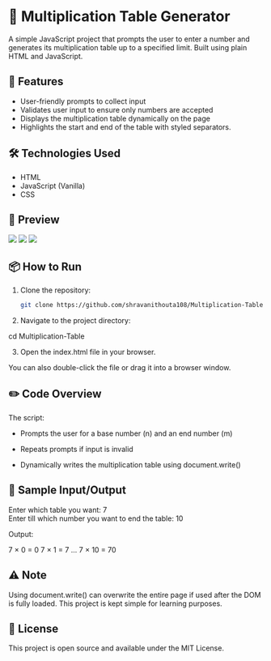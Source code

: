 # 🧮 Multiplication Table Generator

A simple JavaScript project that prompts the user to enter a number and generates its multiplication table up to a specified limit. Built using plain HTML and JavaScript.

## 🚀 Features

- User-friendly prompts to collect input
- Validates user input to ensure only numbers are accepted
- Displays the multiplication table dynamically on the page
- Highlights the start and end of the table with styled separators.
  
## 🛠️ Technologies Used

- HTML
- JavaScript (Vanilla)
- CSS
  
## 📸 Preview 

<img src="preview-prompt1.jpg">
<img src="preview-prompt2.jpg">
<img src="preview-output.jpg">

## 📦 How to Run

1. Clone the repository:
   ```bash
   git clone https://github.com/shravanithouta108/Multiplication-Table.git

2. Navigate to the project directory:

cd Multiplication-Table


3. Open the index.html file in your browser.

You can also double-click the file or drag it into a browser window.

## ✏️ Code Overview

The script:

- Prompts the user for a base number (n) and an end number (m)

- Repeats prompts if input is invalid

- Dynamically writes the multiplication table using document.write()


## 🧪 Sample Input/Output

Enter which table you want: 7 <br>
Enter till which number you want to end the table: 10

Output:

7 × 0 = 0
7 × 1 = 7
...
7 × 10 = 70

## ⚠️ Note

Using document.write() can overwrite the entire page if used after the DOM is fully loaded. This project is kept simple for learning purposes.

## 📄 License

This project is open source and available under the MIT License.
